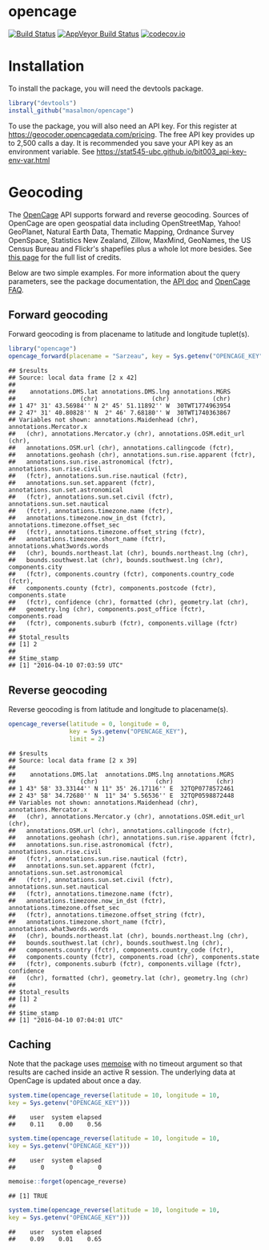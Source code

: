 opencage
========

[![Build Status](https://travis-ci.org/masalmon/opencage.svg?branch=master)](https://travis-ci.org/masalmon/opencage) [![AppVeyor Build Status](https://ci.appveyor.com/api/projects/status/github/masalmon/opencage?branch=master&svg=true)](https://ci.appveyor.com/project/masalmon/opencage) [![codecov.io](https://codecov.io/github/masalmon/opencage/coverage.svg?branch=master)](https://codecov.io/github/masalmon/opencage?branch=master)

Installation
============

To install the package, you will need the devtools package.

``` r
library("devtools")
install_github("masalmon/opencage")
```

To use the package, you will also need an API key. For this register at <https://geocoder.opencagedata.com/pricing>. The free API key provides up to 2,500 calls a day. It is recommended you save your API key as an environment variable. See <https://stat545-ubc.github.io/bit003_api-key-env-var.html>

Geocoding
=========

The [OpenCage](https://geocoder.opencagedata.com/) API supports forward and reverse geocoding. Sources of OpenCage are open geospatial data including OpenStreetMap, Yahoo! GeoPlanet, Natural Earth Data, Thematic Mapping, Ordnance Survey OpenSpace, Statistics New Zealand, Zillow, MaxMind, GeoNames, the US Census Bureau and Flickr's shapefiles plus a whole lot more besides. See [this page](https://geocoder.opencagedata.com/credits) for the full list of credits.

Below are two simple examples. For more information about the query parameters, see the package documentation, the [API doc](https://geocoder.opencagedata.com/api) and [OpenCage FAQ](https://geocoder.opencagedata.com/faq).

Forward geocoding
-----------------

Forward geocoding is from placename to latitude and longitude tuplet(s).

``` r
library("opencage")
opencage_forward(placename = "Sarzeau", key = Sys.getenv("OPENCAGE_KEY"))
```

    ## $results
    ## Source: local data frame [2 x 42]
    ## 
    ##    annotations.DMS.lat annotations.DMS.lng annotations.MGRS
    ##                  (chr)               (chr)            (chr)
    ## 1 47° 31' 43.56984'' N 2° 45' 51.11892'' W  30TWT1774963954
    ## 2 47° 31' 40.80828'' N  2° 46' 7.68180'' W  30TWT1740363867
    ## Variables not shown: annotations.Maidenhead (chr), annotations.Mercator.x
    ##   (chr), annotations.Mercator.y (chr), annotations.OSM.edit_url (chr),
    ##   annotations.OSM.url (chr), annotations.callingcode (fctr),
    ##   annotations.geohash (chr), annotations.sun.rise.apparent (fctr),
    ##   annotations.sun.rise.astronomical (fctr), annotations.sun.rise.civil
    ##   (fctr), annotations.sun.rise.nautical (fctr),
    ##   annotations.sun.set.apparent (fctr), annotations.sun.set.astronomical
    ##   (fctr), annotations.sun.set.civil (fctr), annotations.sun.set.nautical
    ##   (fctr), annotations.timezone.name (fctr),
    ##   annotations.timezone.now_in_dst (fctr), annotations.timezone.offset_sec
    ##   (fctr), annotations.timezone.offset_string (fctr),
    ##   annotations.timezone.short_name (fctr), annotations.what3words.words
    ##   (chr), bounds.northeast.lat (chr), bounds.northeast.lng (chr),
    ##   bounds.southwest.lat (chr), bounds.southwest.lng (chr), components.city
    ##   (fctr), components.country (fctr), components.country_code (fctr),
    ##   components.county (fctr), components.postcode (fctr), components.state
    ##   (fctr), confidence (chr), formatted (chr), geometry.lat (chr),
    ##   geometry.lng (chr), components.post_office (fctr), components.road
    ##   (fctr), components.suburb (fctr), components.village (fctr)
    ## 
    ## $total_results
    ## [1] 2
    ## 
    ## $time_stamp
    ## [1] "2016-04-10 07:03:59 UTC"

Reverse geocoding
-----------------

Reverse geocoding is from latitude and longitude to placename(s).

``` r
opencage_reverse(latitude = 0, longitude = 0, 
                 key = Sys.getenv("OPENCAGE_KEY"),
                 limit = 2)
```

    ## $results
    ## Source: local data frame [2 x 39]
    ## 
    ##    annotations.DMS.lat  annotations.DMS.lng annotations.MGRS
    ##                  (chr)                (chr)            (chr)
    ## 1 43° 58' 33.33144'' N 11° 35' 26.17116'' E  32TQP0778572461
    ## 2 43° 58' 34.72680'' N  11° 34' 5.56536'' E  32TQP0598872448
    ## Variables not shown: annotations.Maidenhead (chr), annotations.Mercator.x
    ##   (chr), annotations.Mercator.y (chr), annotations.OSM.edit_url (chr),
    ##   annotations.OSM.url (chr), annotations.callingcode (fctr),
    ##   annotations.geohash (chr), annotations.sun.rise.apparent (fctr),
    ##   annotations.sun.rise.astronomical (fctr), annotations.sun.rise.civil
    ##   (fctr), annotations.sun.rise.nautical (fctr),
    ##   annotations.sun.set.apparent (fctr), annotations.sun.set.astronomical
    ##   (fctr), annotations.sun.set.civil (fctr), annotations.sun.set.nautical
    ##   (fctr), annotations.timezone.name (fctr),
    ##   annotations.timezone.now_in_dst (fctr), annotations.timezone.offset_sec
    ##   (fctr), annotations.timezone.offset_string (fctr),
    ##   annotations.timezone.short_name (fctr), annotations.what3words.words
    ##   (chr), bounds.northeast.lat (chr), bounds.northeast.lng (chr),
    ##   bounds.southwest.lat (chr), bounds.southwest.lng (chr),
    ##   components.country (fctr), components.country_code (fctr),
    ##   components.county (fctr), components.road (chr), components.state
    ##   (fctr), components.suburb (fctr), components.village (fctr), confidence
    ##   (chr), formatted (chr), geometry.lat (chr), geometry.lng (chr)
    ## 
    ## $total_results
    ## [1] 2
    ## 
    ## $time_stamp
    ## [1] "2016-04-10 07:04:01 UTC"

Caching
-------

Note that the package uses [memoise](https://github.com/hadley/memoise) with no timeout argument so that results are cached inside an active R session. The underlying data at OpenCage is updated about once a day.

``` r
system.time(opencage_reverse(latitude = 10, longitude = 10,
key = Sys.getenv("OPENCAGE_KEY")))
```

    ##    user  system elapsed 
    ##    0.11    0.00    0.56

``` r
system.time(opencage_reverse(latitude = 10, longitude = 10,
key = Sys.getenv("OPENCAGE_KEY")))
```

    ##    user  system elapsed 
    ##       0       0       0

``` r
memoise::forget(opencage_reverse)
```

    ## [1] TRUE

``` r
system.time(opencage_reverse(latitude = 10, longitude = 10,
key = Sys.getenv("OPENCAGE_KEY")))
```

    ##    user  system elapsed 
    ##    0.09    0.01    0.65
